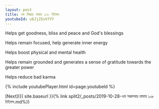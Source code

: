 ```yaml
---
layout: post
title: ওম সিদ্ধায় নামায ১০৮ টাইমস
youtubeId: ubJj25sV7YY
---
```

 
 
Helps get goodness, bliss and peace and God's blessings
 
Helps remain focused, help generate inner energy 
 
Helps boost physical and mental health 
 
Helps remain grounded and generates a sense of gratitude towards the greater power 
 
Helps reduce bad karma
 
 
 
 


{% include youtubePlayer.html id=page.youtubeId %}
 
[Next]({{ site.baseurl }}{% link  split2/_posts/2019-10-28-ওম সকান্দায় নামায ১০৮ টাইমস.md%})
 
